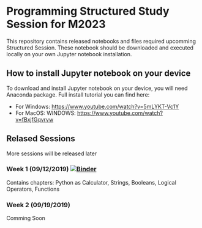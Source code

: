 # Programming Structured Study Session for M2023
This repository contains released notebooks and files required upcomming Structured Session. These notebook should be downloaded and executed locally on your own Jupyter notebook installation.

## How to install Jupyter notebook on your device
To download and install Jupyter notebook on your device, you will need Anaconda package. Full install tutorial you can find here:
- For Windows: https://www.youtube.com/watch?v=5mLYKT-Vc1Y
- For MacOS: WINDOWS: https://www.youtube.com/watch?v=fBxjfGqvrvw

## Relased Sessions
More sessions will be released later

### Week 1 (09/12/2019) [![Binder](https://mybinder.org/badge_logo.svg)](https://mybinder.org/v2/gh/MinervaAcademicTeam/SSS2023/master?filepath=Week%201%2FSSS1.ipynb)
Contains chapters: Python as Calculator, Strings, Booleans, Logical Operators, Functions

### Week 2 (09/19/2019)
Comming Soon
